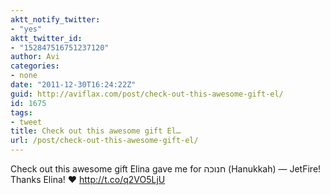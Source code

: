 ```yaml
---
aktt_notify_twitter:
- "yes"
aktt_twitter_id:
- "152847516751237120"
author: Avi
categories:
- none
date: "2011-12-30T16:24:22Z"
guid: http://aviflax.com/post/check-out-this-awesome-gift-el/
id: 1675
tags:
- tweet
title: Check out this awesome gift El…
url: /post/check-out-this-awesome-gift-el/
---
```

Check out this awesome gift Elina gave me for חנוכה (Hanukkah) — JetFire! Thanks Elina! ♥ <a href="http://t.co/q2VO5LjU" rel="nofollow">http://t.co/q2VO5LjU</a>